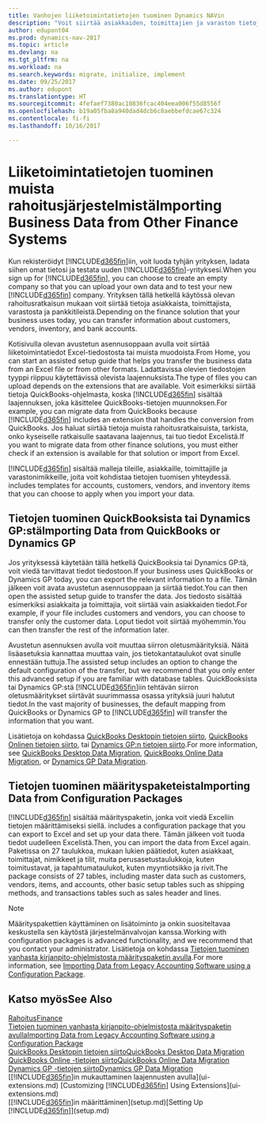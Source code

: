 ```yaml
---
title: Vanhojen liiketoimintatietojen tuominen Dynamics NAVin
description: "Voit siirtää asiakkaiden, toimittajien ja varaston tietoja esimerkiksi Excelistä, QuickBooksista tai Dynamics GP:stä Dynamics NAViin."
author: edupont04
ms.prod: dynamics-nav-2017
ms.topic: article
ms.devlang: na
ms.tgt_pltfrm: na
ms.workload: na
ms.search.keywords: migrate, initialize, implement
ms.date: 09/25/2017
ms.author: edupont
ms.translationtype: HT
ms.sourcegitcommit: 4fefaef7380ac10836fcac404eea006f55d8556f
ms.openlocfilehash: b19a05fba8a940dad4dcb6c8aebbefdcae67c324
ms.contentlocale: fi-fi
ms.lasthandoff: 10/16/2017

---
```

# <a name="importing-business-data-from-other-finance-systems"></a><span data-ttu-id="41175-103">Liiketoimintatietojen tuominen muista rahoitusjärjestelmistä</span><span class="sxs-lookup"><span data-stu-id="41175-103">Importing Business Data from Other Finance Systems</span></span>
<span data-ttu-id="41175-104">Kun rekisteröidyt [!INCLUDE[d365fin](includes/d365fin_md.md)]iin, voit luoda tyhjän yrityksen, ladata siihen omat tietosi ja testata uuden [!INCLUDE[d365fin](includes/d365fin_md.md)]-yrityksesi.</span><span class="sxs-lookup"><span data-stu-id="41175-104">When you sign up for [!INCLUDE[d365fin](includes/d365fin_md.md)], you can choose to create an empty company so that you can upload your own data and to test your new [!INCLUDE[d365fin](includes/d365fin_md.md)] company.</span></span> <span data-ttu-id="41175-105">Yrityksen tällä hetkellä käytössä olevan rahoitusratkaisun mukaan voit siirtää tietoja asiakkaista, toimittajista, varastosta ja pankkitileistä.</span><span class="sxs-lookup"><span data-stu-id="41175-105">Depending on the finance solution that your business uses today, you can transfer information about customers, vendors, inventory, and bank accounts.</span></span>  

<span data-ttu-id="41175-106">Kotisivulla olevan avustetun asennusoppaan avulla voit siirtää liiketoimintatiedot Excel-tiedostosta tai muista muodoista.</span><span class="sxs-lookup"><span data-stu-id="41175-106">From Home, you can start an assisted setup guide that helps you transfer the business data from an Excel file or from other formats.</span></span> <span data-ttu-id="41175-107">Ladattavissa olevien tiedostojen tyyppi riippuu käytettävissä olevista laajennuksista.</span><span class="sxs-lookup"><span data-stu-id="41175-107">The type of files you can upload depends on the extensions that are available.</span></span> <span data-ttu-id="41175-108">Voit esimerkiksi siirtää tietoja QuickBooks-ohjelmasta, koska [!INCLUDE[d365fin](includes/d365fin_md.md)] sisältää laajennuksen, joka käsittelee QuickBooks-tietojen muunnoksen.</span><span class="sxs-lookup"><span data-stu-id="41175-108">For example, you can migrate data from QuickBooks because [!INCLUDE[d365fin](includes/d365fin_md.md)] includes an extension that handles the conversion from QuickBooks.</span></span> <span data-ttu-id="41175-109">Jos haluat siirtää tietoja muista rahoitusratkaisuista, tarkista, onko kyseiselle ratkaisulle saatavana laajennus, tai tuo tiedot Excelistä.</span><span class="sxs-lookup"><span data-stu-id="41175-109">If you want to migrate data from other finance solutions, you must either check if an extension is available for that solution or import from Excel.</span></span>  

[!INCLUDE[d365fin](includes/d365fin_md.md)]<span data-ttu-id="41175-110"> sisältää malleja tileille, asiakkaille, toimittajille ja varastonimikkeille, joita voit kohdistaa tietojen tuomisen yhteydessä.</span><span class="sxs-lookup"><span data-stu-id="41175-110"> includes templates for accounts, customers, vendors, and inventory items that you can choose to apply when you import your data.</span></span>  

## <a name="importing-data-from-quickbooks-or-dynamics-gp"></a><span data-ttu-id="41175-111">Tietojen tuominen QuickBooksista tai Dynamics GP:stä</span><span class="sxs-lookup"><span data-stu-id="41175-111">Importing Data from QuickBooks or Dynamics GP</span></span>
<span data-ttu-id="41175-112">Jos yrityksessä käytetään tällä hetkellä QuickBooksia tai Dynamics GP:tä, voit viedä tarvittavat tiedot tiedostoon.</span><span class="sxs-lookup"><span data-stu-id="41175-112">If your business uses QuickBooks or Dynamics GP today, you can export the relevant information to a file.</span></span> <span data-ttu-id="41175-113">Tämän jälkeen voit avata avustetun asennusoppaan ja siirtää tiedot.</span><span class="sxs-lookup"><span data-stu-id="41175-113">You can then open the assisted setup guide to transfer the data.</span></span>
<span data-ttu-id="41175-114">Jos tiedosto sisältää esimerkiksi asiakkaita ja toimittajia, voit siirtää vain asiakkaiden tiedot.</span><span class="sxs-lookup"><span data-stu-id="41175-114">For example, if your file includes customers and vendors, you can choose to transfer only the customer data.</span></span> <span data-ttu-id="41175-115">Loput tiedot voit siirtää myöhemmin.</span><span class="sxs-lookup"><span data-stu-id="41175-115">You can then transfer the rest of the information later.</span></span>  

<span data-ttu-id="41175-116">Avustetun asennuksen avulla voit muuttaa siirron oletusmäärityksiä. Näitä lisäasetuksia kannattaa muuttaa vain, jos tietokantataulukot ovat sinulle ennestään tuttuja.</span><span class="sxs-lookup"><span data-stu-id="41175-116">The assisted setup includes an option to change the default configuration of the transfer, but we recommend that you only enter this advanced setup if you are familiar with database tables.</span></span> <span data-ttu-id="41175-117">QuickBooksista tai Dynamics GP:stä [!INCLUDE[d365fin](includes/d365fin_md.md)]iin tehtävän siirron oletusmääritykset siirtävät suurimmassa osassa yrityksiä juuri halutut tiedot.</span><span class="sxs-lookup"><span data-stu-id="41175-117">In the vast majority of businesses, the default mapping from QuickBooks or Dynamics GP to [!INCLUDE[d365fin](includes/d365fin_md.md)] will transfer the information that you want.</span></span>  

<span data-ttu-id="41175-118">Lisätietoja on kohdassa [QuickBooks Desktopin tietojen siirto](ui-extensions-quickbooks-data-migration.md), [QuickBooks Onlinen tietojen siirto](ui-extensions-quickbooks-online-data-migration.md), tai [Dynamics GP:n tietojen siirto](ui-extensions-dynamicsgp-data-migration.md).</span><span class="sxs-lookup"><span data-stu-id="41175-118">For more information, see [QuickBooks Desktop Data Migration](ui-extensions-quickbooks-data-migration.md), [QuickBooks Online Data Migration](ui-extensions-quickbooks-online-data-migration.md), or [Dynamics GP Data Migration](ui-extensions-dynamicsgp-data-migration.md).</span></span>  

## <a name="importing-data-from-configuration-packages"></a><span data-ttu-id="41175-119">Tietojen tuominen määrityspaketeista</span><span class="sxs-lookup"><span data-stu-id="41175-119">Importing Data from Configuration Packages</span></span>
[!INCLUDE[d365fin](includes/d365fin_md.md)]<span data-ttu-id="41175-120"> sisältää määrityspaketin, jonka voit viedä Exceliin tietojen määrittämiseksi siellä.</span><span class="sxs-lookup"><span data-stu-id="41175-120"> includes a configuration package that you can export to Excel and set up your data there.</span></span> <span data-ttu-id="41175-121">Tämän jälkeen voit tuoda tiedot uudelleen Excelistä.</span><span class="sxs-lookup"><span data-stu-id="41175-121">Then, you can import the data from Excel again.</span></span> <span data-ttu-id="41175-122">Paketissa on 27 taulukkoa, mukaan lukien päätiedot, kuten asiakkaat, toimittajat, nimikkeet ja tilit, muita perusasetustaulukkoja, kuten toimitustavat, ja tapahtumataulukot, kuten myyntiotsikko ja rivit.</span><span class="sxs-lookup"><span data-stu-id="41175-122">The package consists of 27 tables, including master data such as customers, vendors, items, and accounts, other basic setup tables such as shipping methods, and transactions tables such as sales header and lines.</span></span>  

> [!NOTE]  
>   <span data-ttu-id="41175-123">Määrityspakettien käyttäminen on lisätoiminto ja onkin suositeltavaa keskustella sen käytöstä järjestelmänvalvojan kanssa.</span><span class="sxs-lookup"><span data-stu-id="41175-123">Working with configuration packages is advanced functionality, and we recommend that you contact your administrator.</span></span> <span data-ttu-id="41175-124">Lisätietoja on kohdassa [Tietojen tuominen vanhasta kirjanpito-ohjelmistosta määrityspaketin avulla](across-import-data-configuration-packages.md).</span><span class="sxs-lookup"><span data-stu-id="41175-124">For more information, see [Importing Data from Legacy Accounting Software using a Configuration Package](across-import-data-configuration-packages.md).</span></span>  

## <a name="see-also"></a><span data-ttu-id="41175-125">Katso myös</span><span class="sxs-lookup"><span data-stu-id="41175-125">See Also</span></span>
[<span data-ttu-id="41175-126">Rahoitus</span><span class="sxs-lookup"><span data-stu-id="41175-126">Finance</span></span>](finance.md)  
[<span data-ttu-id="41175-127">Tietojen tuominen vanhasta kirjanpito-ohjelmistosta määrityspaketin avulla</span><span class="sxs-lookup"><span data-stu-id="41175-127">Importing Data from Legacy Accounting Software using a Configuration Package</span></span>](across-import-data-configuration-packages.md)  
[<span data-ttu-id="41175-128">QuickBooks Desktopin tietojen siirto</span><span class="sxs-lookup"><span data-stu-id="41175-128">QuickBooks Desktop Data Migration</span></span>](ui-extensions-quickbooks-data-migration.md)  
[<span data-ttu-id="41175-129">QuickBooks Online -tietojen siirto</span><span class="sxs-lookup"><span data-stu-id="41175-129">QuickBooks Online Data Migration</span></span>](ui-extensions-quickbooks-online-data-migration.md)  
[<span data-ttu-id="41175-130">Dynamics GP -tietojen siirto</span><span class="sxs-lookup"><span data-stu-id="41175-130">Dynamics GP Data Migration</span></span>](ui-extensions-dynamicsgp-data-migration.md)  
<span data-ttu-id="41175-131">[[!INCLUDE[d365fin](includes/d365fin_md.md)]in mukauttaminen laajennusten avulla](ui-extensions.md) </span><span class="sxs-lookup"><span data-stu-id="41175-131">[Customizing [!INCLUDE[d365fin](includes/d365fin_md.md)] Using Extensions](ui-extensions.md) </span></span>  
<span data-ttu-id="41175-132">[[!INCLUDE[d365fin](includes/d365fin_md.md)]in määrittäminen](setup.md)</span><span class="sxs-lookup"><span data-stu-id="41175-132">[Setting Up [!INCLUDE[d365fin](includes/d365fin_md.md)]](setup.md)</span></span>

## 


